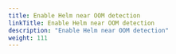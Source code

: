 ```yaml
---
title: Enable Helm near OOM detection
linkTitle: Enable Helm near OOM detection
description: "Enable Helm near OOM detection"
weight: 111
---
```

